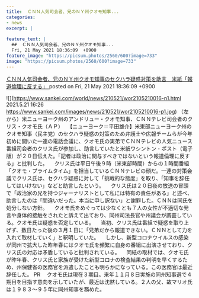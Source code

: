 ```yaml
---
title:  ＣＮＮ人気司会者、兄のＮＹ州クオモ知事...
categories:
- news
excerpt: |
  
feature_text: |
  ##  ＣＮＮ人気司会者、兄のＮＹ州クオモ知事...
  Fri, 21 May 2021 18:36:09  +0900
feature_image: "https://picsum.photos/2560/600?image=733"
image: "https://picsum.photos/2560/600?image=733"
---
```


[ ＣＮＮ人気司会者、兄のＮＹ州クオモ知事のセクハラ疑惑対策を助言　米紙「報道倫理に反する」  ](https://rosie.5ch.net/test/read.cgi/editorialplus/1621589769/)
posted on Fri, 21 May 2021 18:36:09  +0900

<!--more-->

![](https://www.sankei.com/world/news/210521/wor2105210016-n1.html 2021.5.21 16:26 https://www.sankei.com/images/news/210521/wor2105210016-p1.jpg) （左から）米ニューヨーク州のアンドリュー・クオモ知事、ＣＮＮテレビ司会者のクリス・クオモ氏（ＡＰ） 　【ニューヨーク＝平田雄介】米東部ニューヨーク州のクオモ知事（民主党）のセクハラ疑惑の対策のため弁護士や広報チームらが今年初めに開いた一連の電話会議に、クオモ氏の実弟でＣＮＮテレビの人気ニュース番組司会者のクリス氏が参加し、助言していたと米紙ワシントン・ポスト（電子版）が２０日伝えた。「記者は政治に関与すべきではないという報道倫理に反する」と批判した。 　クリス氏は平日午後９時（米東部時間）からの１時間番組「クオモ・プライムタイム」を担当しているＣＮＮテレビの顔だ。一連の対策会議でクリス氏は、セクハラ疑惑に対して「挑戦的な態度」を取り、「知事を辞任してはいけない」などと助言したという。 　クリス氏は２０日夜の放送の冒頭で「政治家の兄を持つジャーナリストとして私には特有の責任がある」と述べ、助言したのは「間違いだった。本当に申し訳ない」と謝罪した。ＣＮＮは同氏を処分しない方針。 　クオモ氏をめぐっては少なくとも７人の女性が不適切な発言や身体的接触をされたと訴えて出ており、同州司法長官や州議会が調査している。クオモ氏は疑惑を否定している。 　当初、クリス氏は番組で疑惑を取り上げず、数日たった後の３月１日に「兄弟だから報道できない。ＣＮＮとして力を入れて取材していく」と釈明していた。 　しかし、新型コロナウイルスの感染が同州で拡大した昨年春にはクオモ氏を頻繁に自身の番組に出演させており、クリス氏の対応は矛盾していると批判されている。 　同紙の取材では、クオモ氏が昨年春、クリス氏と家族が受けた新型コロナの検査結果の判明を早くするため、州保健省の医務官を派遣したことも明らかになっている。この医務官は最近辞任した。 PR 　クオモ氏は現在３期目。来年１１月８日実施の同州知事選で４期目を目指す意向を示していたが、最近は沈黙している。２人の父、故マリオ氏は１９８３〜９５年に同州知事を務めた。
